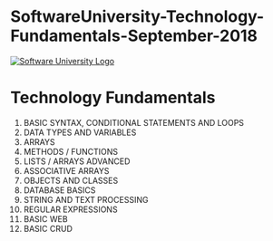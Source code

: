 # SoftwareUniversity-Technology-Fundamentals-September-2018

[![Software University Logo](https://goo.gl/KYm0Tz)](https://softuni.bg)

# Technology Fundamentals

1. BASIC SYNTAX, CONDITIONAL STATEMENTS AND LOOPS
2. DATA TYPES AND VARIABLES
3. ARRAYS
4. METHODS / FUNCTIONS
5. LISTS / ARRAYS ADVANCED
6. ASSOCIATIVE ARRAYS
7. OBJECTS AND CLASSES
8. DATABASE BASICS
9. STRING AND TEXT PROCESSING
10. REGULAR EXPRESSIONS
11. BASIC WEB
12. BASIC CRUD


